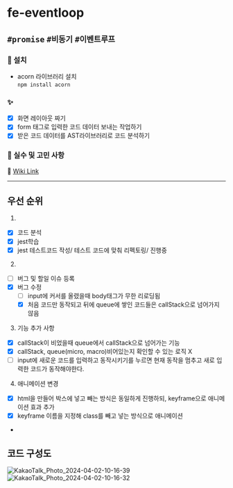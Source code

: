 # fe-eventloop

## `#promise` `#비동기` `#이벤트루프`

### 🔧 설치

- acorn 라이브러리 설치  
  `npm install acorn`

### ✨

- [x] 화면 레이아웃 짜기
- [x] form 태그로 입력한 코드 데이터 보내는 작업하기
- [x] 받은 코드 데이터를 AST라이브러리로 코드 분석하기

### 🤔 실수 및 고민 사항

📓 [Wiki Link](https://github.com/minjeongHEO/fe-eventloop/wiki/%5BEvent-Loop%5D-%EC%8B%A4%EC%88%98,-%EA%B3%A0%EB%AF%BC-%EC%82%AC%ED%95%AD,-%EA%B0%9C%EB%85%90-%EC%A0%95%EB%A6%AC-%F0%9F%93%93)


-------------------
## 우선 순위
1. 
 - [X] 코드 분석
 - [X] jest학습
 - [X] jest 테스트코드 작성/ 테스트 코드에 맞춰 리펙토링/ 진행중

2. 
 - [ ] 버그 및 할일 이슈 등록
 - [X] 버그 수정
   - [ ] input에 커서를 올렸을때 body태그가 무한 리로딩됨
   - [X] 처음 코드만 동작되고 뒤에 queue에 쌓인 코드들은 callStack으로 넘어가지 않음

3. 기능 추가 사항
 - [X] callStack이 비었을때 queue에서 callStack으로 넘어가는 기능
 - [X] callStack, queue(micro, macro)비어있는지 확인할 수 있는 로직 X
 - [ ] input에 새로운 코드를 입력하고 동작시키기를 누르면 현재 동작을 멈추고 새로 입력한 코드가 동작해야한다. 

4. 애니메이션 변경
 - [X] html을 만들어 박스에 넣고 빼는 방식은 동일하게 진행하되, keyframe으로 애니메이션 효과 추가
 - [X] keyframe 이름을 지정해 class를 빼고 넣는 방식으로 애니메이션
 - 
## 코드 구성도
![KakaoTalk_Photo_2024-04-02-10-16-39](https://github.com/minjeongHEO/fe-eventloop/assets/126482821/a557f55c-e5e3-4705-9ff2-aa0671057279)
![KakaoTalk_Photo_2024-04-02-10-16-32](https://github.com/minjeongHEO/fe-eventloop/assets/126482821/17544d77-4de0-47f4-a1e1-92b5b1c027ed)


